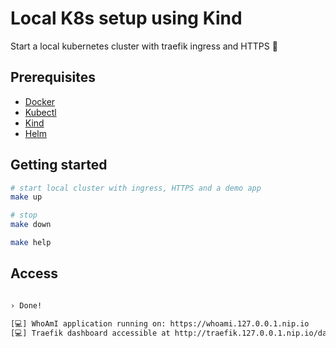 # Local K8s setup using Kind

Start a local kubernetes cluster with traefik ingress and HTTPS 🚀

## Prerequisites

- [Docker](https://docs.docker.com/install/)
- [Kubectl](https://kubernetes.io/docs/tasks/tools/install-kubectl/)
- [Kind](https://kind.sigs.k8s.io/docs/user/quick-start/#installation)
- [Helm](https://helm.sh/docs/intro/install/)

## Getting started

```bash
# start local cluster with ingress, HTTPS and a demo app
make up

# stop
make down

make help
```

## Access

```bash

› Done!

[💻] WhoAmI application running on: https://whoami.127.0.0.1.nip.io
[💻] Traefik dashboard accessible at http://traefik.127.0.0.1.nip.io/dashboard/ 
```
